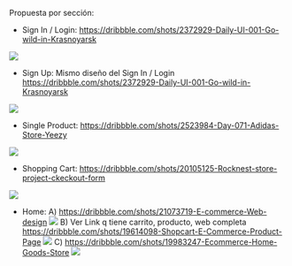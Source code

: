 Propuesta por sección:
- Sign In / Login: https://dribbble.com/shots/2372929-Daily-UI-001-Go-wild-in-Krasnoyarsk
<img src="https://cdn.dribbble.com/users/296308/screenshots/2372929/media/2992729610f0446d8befb7d150675dea.png?compress=1&resize=400x300&vertical=center">

- Sign Up: Mismo diseño del Sign In / Login
https://dribbble.com/shots/2372929-Daily-UI-001-Go-wild-in-Krasnoyarsk
<img src="https://cdn.dribbble.com/users/296308/screenshots/2372929/media/2992729610f0446d8befb7d150675dea.png?compress=1&resize=200x150&vertical=center">

- Single Product: https://dribbble.com/shots/2523984-Day-071-Adidas-Store-Yeezy
<img src="https://cdn.dribbble.com/users/538067/screenshots/2523984/media/b9e8dc5149933b245c0e1645ae970ef5.png?compress=1&resize=400x300&vertical=center">

- Shopping Cart: https://dribbble.com/shots/20105125-Rocknest-store-project-ckeckout-form
<img src="https://cdn.dribbble.com/userupload/4110490/file/original-6dfe3fa3a8bdb2e756f116f4f9f7fe86.png?compress=1&resize=800x600">

- Home:
     A) https://dribbble.com/shots/21073719-E-commerce-Web-design
     <img src="https://cdn.dribbble.com/userupload/5898125/file/original-27c888f098be053401354de15215bccc.png?compress=1&resize=400x300">
     B) Ver Link q tiene carrito, producto, web completa
     https://dribbble.com/shots/19614098-Shopcart-E-Commerce-Product-Page
     <img src="https://cdn.dribbble.com/userupload/3772719/file/original-2f363e794994e437d61bd6ff4a31b107.png?compress=1&resize=400x300&vertical=center">
     C) https://dribbble.com/shots/19983247-Ecommerce-Home-Goods-Store
     <img src="https://cdn.dribbble.com/userupload/4054768/file/original-0bb07da9a19baf472d72b3347876fe73.png?compress=1&resize=400x300">

